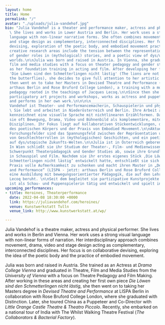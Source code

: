 ```yaml
---
layout: home
title: Home
permalink: "/"
avatar: "./uploads/julia-vandehof.jpg"
bio: "Julia Vandehof is a theater and performance maker, actress and physical performer.
  \ She lives and works in Lower Austria and Berlin. Her work uses a strong visual
  language with non-linear narrative forms. She often combines movement, drama, video
  and stage design as complementary, interconnected disciplines. Her focus is on collaborative
  devising, exploration of the poetic body, and embodied movement practice.\n\nCurrent
  creative research areas include the tension between the representation and reality
  of gender roles in (mythological) stories, and a poetic view of dys/utopian future
  worlds.\n\nJulia was born and raised in Austria. In Vienna, she graduated in theater,
  film and media studies with a focus on theater pedagogy and gender studies, as well
  as her foundation training in acting and film. After developing her first own play
  'Die Löwen sind den Schmetterlingen nicht lästig' (The lions are not annoying to
  the butterflies), she decides to give full attention to her artistic practice and
  then went on to take her Masters in Devised Theatre and Performance (LISPA - now:
  arthaus Berlin and Rose Bruford College London), a training with a movement based
  pedagogy rooted in the teachings of Jacques Lecoq.\n\nSince then she accompanies
  participatory art projects and workshops, works as actress and puppeteer and develops
  and performs in her own work.\n\n\n\n______________________________________________________________________________\n\n\nJulia
  Vandehof ist Theater- und Performancemacherin, Schauspielerin und physische Performerin.
  \ Sie lebt und arbeitet in Niederösterreich und Berlin. Ihre Arbeit als Theatermacherin
  kennzeichnet eine visuelle Sprache mit nichtlinearen Erzählformen. Dabei kombiniert
  sie oft Bewegung, Drama, Video und Bühnenbild als komplementäre, miteinander verbundene
  Disziplinen. Ihr Fokus liegt auf kollaborativen Stückentwicklungen, der Erforschung
  des poetischen Körpers und der Praxis von Embodied Movement.\n\nAktuelle kreative
  Forschungsfelder sind das Spannungsfeld zwischen der Repräsentation und der Realität
  von Geschlechterrollen in (mythologischen) Geschichten, und ein poetischer Blick
  auf dys/utopische Zukunfts-Welten.\n\nJulia ist in Österreich geboren und aufgewachsen.
  In Wien schließt sie ihr Studium der Theater-, Film- und Medienwissenschaften mit
  Schwerpunkt Theaterpädagogik und Gender Studies ab, sowie ihre Grundlagenausbildung
  in Schauspiel und Film. Nachdem sie ihr erstes eigenes Stück ‚Die Löwen sind den
  Schmetterlingen nicht lästig’ entwickelt hatte, entschließt sie sich ihrer künstlerischen
  Praxis volle Aufmerksamkeit zu schenken und macht ihren Master in „Devised Theatre
  and Performance“ (LISPA - jetzt: arthaus Berlin und Rose Bruford College London),
  eine Ausbildung mit bewegungsorientierter Pädagogik, die auf den Lehren von Jacques
  Lecoq beruht. \n\nSeit dem begleitet sie partizipative Kunstprojekte und Workshops,
  ist als Schau- und Puppenspielerin tätig und entwickelt und spielt in eigenen Performances.\n\n"
upcoming_performances:
- title: Heroines, Theaterperformance
  date: 2022-04-08 18:30:00 +0000
  link: https://juliavandehof.com/heroines/
  venue: Kunstwerkstatt Tulln
  venue_link: http://www.kunstwerkstatt.at/wp/

---
```

Julia Vandehof is a theatre maker, actress and physical performer. She lives and works in Berlin and Vienna. Her work uses a strong visual language with non-linear forms of narration. Her interdisciplinary approach combines movement, drama, video and stage design acting as complementary, interconnected disciplines. Her focus is on collaborative devising, exploring the idea of the poetic body and the practice of embodied movement.

Julia was born and raised in Austria. She trained as an Actress at _Drama College Vienna_ and graduated in Theatre, Film and Media Studies from the _University of Vienna_ with a focus on Theatre Pedagogy and Film Making. After working in these areas and creating her first own piece _Die Löwen sind den Schmetterlingen nicht lästig_, she then went on to taking her Masters degree in _Devised Theatre and Performance_ at LISPA Berlin in collaboration with Rose Bruford College London, where she graduated with Distinction. Later, she toured China as a Puppeteer and Co-Director with _Little Orange Castle Theatre & Theatro Piccolo_. Recently, she embarked on a national tour of India with The Whilst Walking Theatre Festival (_The Collaborators & Bacterial Factory_).